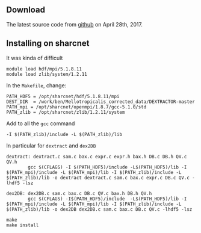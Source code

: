 ## Download
The latest source code from [github](https://github.com/thegenemyers/DEXTRACTOR) on April 28th, 2017.

## Installing on sharcnet
It was kinda of difficult 
```
module load hdf/mpi/5.1.8.11
module load zlib/system/1.2.11
```
In the `Makefile`, change:
```
PATH_HDF5 = /opt/sharcnet/hdf/5.1.8.11/mpi
DEST_DIR  = /work/ben/Mellotropicalis_corrected_data/DEXTRACTOR-master
PATH_mpi = /opt/sharcnet/openmpi/1.8.7/gcc-5.1.0/std
PATH_zlib = /opt/sharcnet/zlib/1.2.11/system
```
Add to all the `gcc` command
```
-I $(PATH_zlib)/include -L $(PATH_zlib)/lib
```
In particular for `dextract` and `dex2DB`

```
dextract: dextract.c sam.c bax.c expr.c expr.h bax.h DB.c DB.h QV.c QV.h
        gcc $(CFLAGS) -I $(PATH_HDF5)/include -L$(PATH_HDF5)/lib -I $(PATH_mpi)/include -L $(PATH_mpi)/lib -I $(PATH_zlib)/include -L $(PATH_zlib)/lib -o dextract dextract.c sam.c bax.c expr.c DB.c QV.c -lhdf5 -lsz 

dex2DB: dex2DB.c sam.c bax.c DB.c QV.c bax.h DB.h QV.h
        gcc $(CFLAGS) -I$(PATH_HDF5)/include  -L$(PATH_HDF5)/lib -I $(PATH_mpi)/include -L $(PATH_mpi)/lib -I $(PATH_zlib)/include -L $(PATH_zlib)/lib -o dex2DB dex2DB.c sam.c bax.c DB.c QV.c -lhdf5 -lsz
```
```
make 
make install
```
